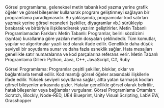 Görsel programlama, geleneksel metin tabanlı kod yazma yerine grafik öğeler ve görsel bileşenler kullanarak program geliştirmeyi sağlayan bir programlama paradigmasıdır. 
Bu yaklaşımda, programcılar kod satırları yazmak yerine görsel nesneleri (şekiller, diyagramlar vb.) sürükleyip bırakarak ve birbiriyle ilişkilendirerek yazılım geliştirirler.
Metin Tabanlı Programlamadan Farkları: 
Metin Tabanlı: Programlar, belirli sözdizimi (syntax) kurallarına göre yazılan metin dosyaları şeklindedir. Tüm komutlar, yapılar ve algoritmalar yazılı kod olarak ifade edilir.
 Genellikle daha düşük seviyeli bir soyutlama sunar ve daha fazla esneklik sağlar.
 Hata mesajları genellikle satır numaralarına ve kod parçalarına referans verir.
 Metin Tabanlı Programlama Dilleri: Python, Java, C++, JavaScript, C#, Ruby
 
Görsel Programlama: Programlar çeşitli şekiller, bloklar, oklar ve bağlantılarla temsil edilir. Kod mantığı görsel öğeler arasındaki ilişkilerle ifade edilir.
Yüksek seviyeli soyutlama sağlar, altta yatan karmaşık kodları görsel bileşenler arkasında gizler.
Hatalar genellikle görsel olarak belirtilir, hatalı bileşenler veya bağlantılar vurgulanır.
Görsel Programlama Ortamları: Scratch, Blockly, Node-RED, UE4 Blueprint, Unity Visual Scripting, LabVIEW, Grasshopper
